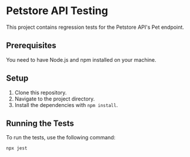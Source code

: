 # Petstore API Testing

This project contains regression tests for the Petstore API's Pet endpoint.

## Prerequisites

You need to have Node.js and npm installed on your machine.

## Setup

1. Clone this repository.
2. Navigate to the project directory.
3. Install the dependencies with `npm install`.

## Running the Tests

To run the tests, use the following command:

```bash
npx jest